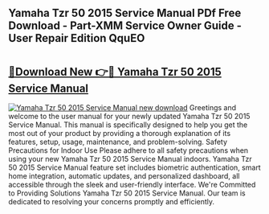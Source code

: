 ## Yamaha Tzr 50 2015 Service Manual PDf Free Download - Part-XMM Service Owner Guide - User Repair Edition QquEO

# <h2><a href="http://bc60309.oget.top/?id=Yamaha+Tzr+50+2015+Service+Manual">🔗Download New 👉🔴 Yamaha Tzr 50 2015 Service Manual</a></h2>

[![Yamaha Tzr 50 2015 Service Manual new download](https://i.imgur.com/5g1atiW.png)](http://bc60309.oget.top/?id=Yamaha+Tzr+50+2015+Service+Manual)
Greetings and welcome to the user manual for your newly updated Yamaha Tzr 50 2015 Service Manual. This manual is specifically designed to help you get the most out of your product by providing a thorough explanation of its features, setup, usage, maintenance, and problem-solving. Safety Precautions for Indoor Use Please adhere to all safety precautions when using your new Yamaha Tzr 50 2015 Service Manual indoors. Yamaha Tzr 50 2015 Service Manual feature set includes biometric authentication, smart home integration, automatic updates, and personalized dashboard, all accessible through the sleek and user-friendly interface. We're Committed to Providing Solutions Yamaha Tzr 50 2015 Service Manual. Our team is dedicated to resolving your concerns promptly and efficiently.
